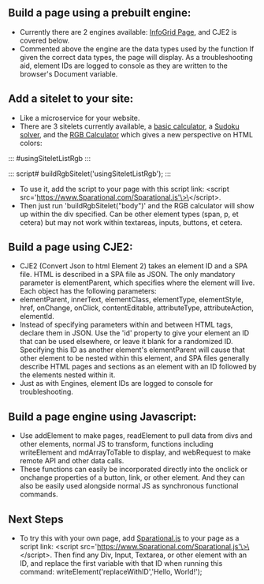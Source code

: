 ## Build a page using a prebuilt engine:

- Currently there are 2 engines available: [InfoGrid Page](https://www.Sparational.com/engines/infoGridPage.js), and CJE2 is covered below.
- Commented above the engine are the data types used by the function If given the correct data types, the page will display. As a troubleshooting aid, element IDs are logged to console as they are written to the browser's Document variable.

## Add a sitelet to your site:

- Like a microservice for your website.
- There are 3 sitelets currently available, a [basic calculator](https://www.Sparational.com/sitelets/calc.js), a [Sudoku solver](https://www.Sparational.com/sitelets/sudokuSolver.js), and the [RGB Calculator](https://www.Sparational.com/sitelets/rgb.js) which gives a new perspective on HTML colors:

::: #usingSiteletListRgb
:::

::: script#
buildRgbSitelet('usingSiteletListRgb');
:::


- To use it, add the script to your page with this script link:  \<script src='https://www.Sparational.com/Sparational.js'\>\</script\>.
- Then just run 'buildRgbSitelet(\"body\")' and the RGB calculator will show up within the div specified. Can be other element types (span, p, et cetera) but may not work within textareas, inputs, buttons, et cetera.

## Build a page using CJE2:

- CJE2 (Convert Json to html Element 2) takes an element ID and a SPA file. HTML is described in a SPA file as JSON. The only mandatory parameter is elementParent, which specifies where the element will live. Each object has the following parameters:
- elementParent, innerText, elementClass, elementType, elementStyle, href, onChange, onClick, contentEditable, attributeType, attributeAction, elementId.
- Instead of specifying parameters within and between HTML tags, declare them in JSON. Use the 'id' property to give your element an ID that can be used elsewhere, or leave it blank for a randomized ID. Specifying this ID as another element's elementParent will cause that other element to be nested within this element, and SPA files generally describe HTML pages and sections as an element with an ID followed by the elements nested within it.
- Just as with Engines, element IDs are logged to console for troubleshooting.


## Build a page engine using Javascript:

- Use addElement to make pages, readElement to pull data from divs and other elements, normal JS to transform,  functions including writeElement and mdArrayToTable to display, and webRequest to make remote API and other data calls.
- These functions can easily be incorporated directly into the onclick or onchange properties of a button, link, or other element. And they can also be easily used alongside normal JS as synchronous functional commands.

## Next Steps

- To try this with your own page, add [Sparational.js](https://www.Sparational.com/Sparational.js) to your page as a script link: \<script src='https://www.Sparational.com/Sparational.js'\>\</script\>. Then find any Div, Input, Textarea, or other element with an ID, and replace the first variable with that ID when running this command: writeElement('replaceWithID','Hello, World!');
